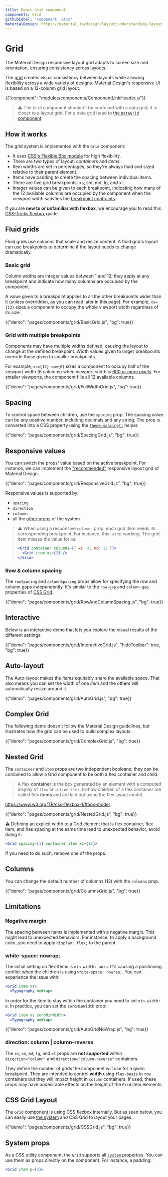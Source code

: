 ```yaml
---
title: React Grid component
components: Grid
githubLabel: 'component: Grid'
materialDesign: https://material.io/design/layout/understanding-layout.html
---
```


# Grid

<p class="description">The Material Design responsive layout grid adapts to screen size and orientation, ensuring consistency across layouts.</p>

The [grid](https://material.io/design/layout/responsive-layout-grid.html) creates visual consistency between layouts while allowing flexibility across a wide variety of designs.
Material Design's responsive UI is based on a 12-column grid layout.

{{"component": "modules/components/ComponentLinkHeader.js"}}

> ⚠️ The `Grid` component shouldn't be confused with a data grid; it is closer to a layout grid. For a data grid head to [the `DataGrid` component](/components/data-grid/).

## How it works

The grid system is implemented with the `Grid` component:

- It uses [CSS's Flexible Box module](https://www.w3.org/TR/css-flexbox-1/) for high flexibility.
- There are two types of layout: _containers_ and _items_.
- Item widths are set in percentages, so they're always fluid and sized relative to their parent element.
- Items have padding to create the spacing between individual items.
- There are five grid breakpoints: xs, sm, md, lg, and xl.
- Integer values can be given to each breakpoint, indicating how many of the 12 available columns are occupied by the component when the viewport width satisfies the [breakpoint contraints](/customization/breakpoints/#default-breakpoints).

If you are **new to or unfamiliar with flexbox**, we encourage you to read this [CSS-Tricks flexbox](https://css-tricks.com/snippets/css/a-guide-to-flexbox/) guide.

## Fluid grids

Fluid grids use columns that scale and resize content. A fluid grid's layout can use breakpoints to determine if the layout needs to change dramatically.

### Basic grid

Column widths are integer values between 1 and 12; they apply at any breakpoint and indicate how many columns are occupied by the component.

A value given to a breakpoint applies to all the other breakpoints wider than it (unless overridden, as you can read later in this page). For example, `xs={12}` sizes a component to occupy the whole viewport width regardless of its size.

{{"demo": "pages/components/grid/BasicGrid.js", "bg": true}}

### Grid with multiple breakpoints

Components may have multiple widths defined, causing the layout to change at the defined breakpoint. Width values given to larger breakpoints override those given to smaller breakpoints.

For example, `xs={12} sm={6}` sizes a component to occupy half of the viewport width (6 columns) when viewport width is [600 or more pixels](/customization/breakpoints/#default-breakpoints). For smaller viewports, the component fills all 12 available columns.

{{"demo": "pages/components/grid/FullWidthGrid.js", "bg": true}}

## Spacing

To control space between children, use the `spacing` prop.
The spacing value can be any positive number, including decimals and any string.
The prop is converted into a CSS property using the [`theme.spacing()`](/customization/spacing/) helper.

{{"demo": "pages/components/grid/SpacingGrid.js", "bg": true}}

## Responsive values

You can switch the props' value based on the active breakpoint.
For instance, we can implement the ["recommended"](https://material.io/design/layout/responsive-layout-grid.html) responsive layout grid of Material Design.

{{"demo": "pages/components/grid/ResponsiveGrid.js", "bg": true}}

Responsive values is supported by:

- `spacing`
- `direction`
- `columns`
- all the [other props](#system-props) of the system

> ⚠️ When using a responsive `columns` prop, each grid item needs its corresponding breakpoint.
> For instance, this is not working. The grid item misses the value for `md`:
>
> ```jsx
> <Grid container columns={{ xs: 4, md: 12 }}>
>   <Grid item xs={2} />
> </Grid>
> ```

### Row & column spacing

The `rowSpacing` and `columnSpacing` props allow for specifying the row and column gaps independently.
It's similar to the `row-gap` and `column-gap` properties of [CSS Grid](/system/grid/#row-gap-amp-column-gap).

{{"demo": "pages/components/grid/RowAndColumnSpacing.js", "bg": true}}

## Interactive

Below is an interactive demo that lets you explore the visual results of the different settings:

{{"demo": "pages/components/grid/InteractiveGrid.js", "hideToolbar": true, "bg": true}}

## Auto-layout

The Auto-layout makes the _items_ equitably share the available space.
That also means you can set the width of one _item_ and the others will automatically resize around it.

{{"demo": "pages/components/grid/AutoGrid.js", "bg": true}}

## Complex Grid

The following demo doesn't follow the Material Design guidelines, but illustrates how the grid can be used to build complex layouts.

{{"demo": "pages/components/grid/ComplexGrid.js", "bg": true}}

## Nested Grid

The `container` and `item` props are two independent booleans; they can be combined to allow a Grid component to be both a flex container and child.

> A flex **container** is the box generated by an element with a computed display of `flex` or `inline-flex`. In-flow children of a flex container are called flex **items** and are laid out using the flex layout model.

https://www.w3.org/TR/css-flexbox-1/#box-model

{{"demo": "pages/components/grid/NestedGrid.js", "bg": true}}

⚠️ Defining an explicit width to a Grid element that is flex container, flex item, and has spacing at the same time lead to unexpected behavior, avoid doing it:

```jsx
<Grid spacing={1} container item xs={12}>
```

If you need to do such, remove one of the props.

## Columns

You can change the default number of columns (12) with the `columns` prop.

{{"demo": "pages/components/grid/ColumnsGrid.js", "bg": true}}

## Limitations

### Negative margin

The spacing between items is implemented with a negative margin. This might lead to unexpected behaviors. For instance, to apply a background color, you need to apply `display: flex;` to the parent.

### white-space: nowrap;

The initial setting on flex items is `min-width: auto`.
It's causing a positioning conflict when the children is using `white-space: nowrap;`.
You can experience the issue with:

```jsx
<Grid item xs>
  <Typography noWrap>
```

In order for the item to stay within the container you need to set `min-width: 0`.
In practice, you can set the `zeroMinWidth` prop:

```jsx
<Grid item xs zeroMinWidth>
  <Typography noWrap>
```

{{"demo": "pages/components/grid/AutoGridNoWrap.js", "bg": true}}

### direction: column | column-reverse

The `xs`, `sm`, `md`, `lg`, and `xl` props are **not supported** within `direction="column"` and `direction="column-reverse"` containers.

They define the number of grids the component will use for a given breakpoint. They are intended to control **width** using `flex-basis` in `row` containers but they will impact height in `column` containers.
If used, these props may have undesirable effects on the height of the `Grid` item elements.

## CSS Grid Layout

The `Grid` component is using CSS flexbox internally.
But as seen below, you can easily use [the system](/system/grid/) and CSS Grid to layout your pages.

{{"demo": "pages/components/grid/CSSGrid.js", "bg": true}}

## System props

As a CSS utility component, the `Grid` supports all [`system`](/system/properties/) properties. You can use them as props directly on the component.
For instance, a padding:

```jsx
<Grid item p={2}>
```
